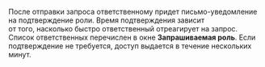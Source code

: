 
После отправки запроса ответственному придет письмо-уведомление на подтверждение роли. Время подтверждения зависит от того, насколько быстро ответственный отреагирует на запрос. Список ответственных перечислен в окне **Запрашиваемая роль**. Если подтверждение не требуется, доступ выдается в течение нескольких минут.
